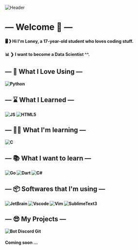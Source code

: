 ![Header](https://i.imgur.com/XjBNKiY.gif)
# ― Welcome 👋 ―

#### 🖥 ❯ Hi I'm Loney, a 17-year-old student who loves coding stuff.
#### 📊 ❯ I want to become a Data Scientist ^^.

## ― 💫 What I Love Using ―

#### ![Python](https://img.shields.io/static/v1?label=Language%20→%20Python&message=Intermediate%20level&color=orange&style=for-the-badge&logo=Python)

## ― ⌛ What I Learned ― 

#### ![JS](https://img.shields.io/static/v1?label=Language%20→%20Javascript&message=Beginner%20level&color=green&style=for-the-badge&logo=Javascript) ![HTML5](https://img.shields.io/static/v1?label=HTML5&message=Beginner%20level&color=green&style=for-the-badge&logo=html5)

## ― 👨‍🎓 What I'm learning ―

#### ![C](https://img.shields.io/static/v1?label=Language%20→%20C&message=Beginner%20level&color=green&style=for-the-badge&logo=C)

## ― 📚 What I want to learn ―

#### ![Go](https://img.shields.io/static/v1?label=Language&message=Go&color=f1c40f&style=for-the-badge&logo=Go) ![Dart](https://img.shields.io/static/v1?label=Language&message=Dart&color=2980b9&style=for-the-badge&logo=Dart) ![C#](https://img.shields.io/static/v1?label=Language&message=CSharp&color=189f20&style=for-the-badge&logo=C-Sharp)

## ― 📦 Softwares that I'm using ―

#### ![JetBrain](https://img.shields.io/static/v1?label=-&message=PyCharm&color=2ecc71f&style=for-the-badge&logo=jetbrains) ![Vscode](https://img.shields.io/static/v1?label=-&message=Vscode&color=3498db&style=for-the-badge&logo=Visual-Studio-Code) ![Vim](https://img.shields.io/static/v1?label=-&message=Vim&color=27ae60&style=for-the-badge&logo=Vim) ![SublimeText3](https://img.shields.io/static/v1?label=-&message=SublimeText&color=e67e22&style=for-the-badge&logo=Sublime-Text)


## ― 😎 My Projects ―

#### ![Bot Discord Git](https://img.shields.io/static/v1?label=Python&message=Bot%20Discord%20Git&color=e67e22&style=for-the-badge&logo=Python&link=https://github.com/loneycoffee/Bot-Discord-Projets-Git)

#### Coming soon ...
